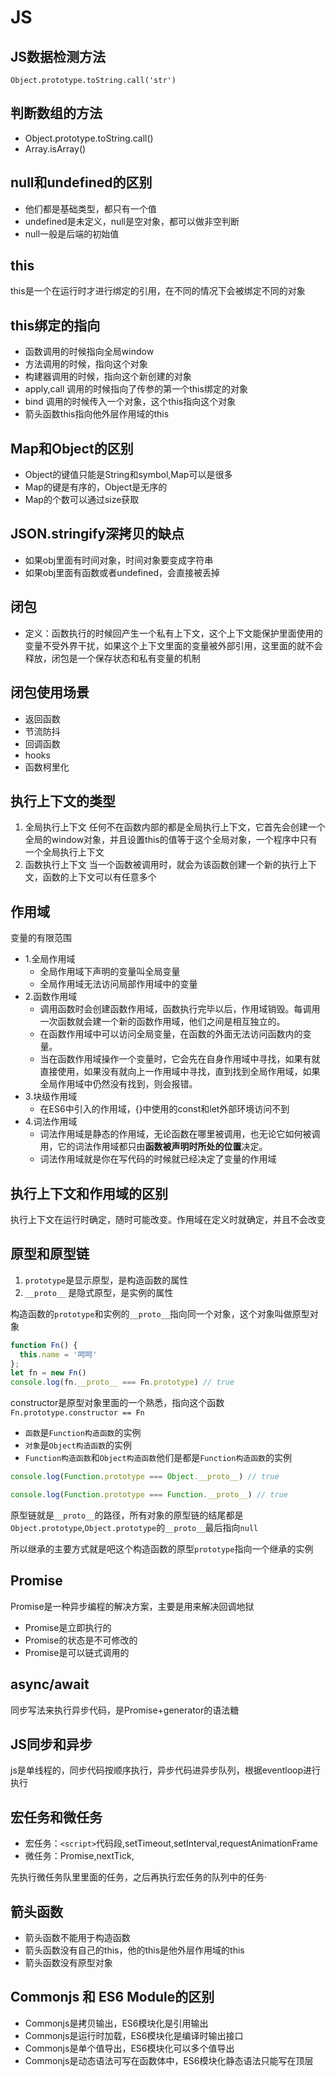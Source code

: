 # JS

## JS数据检测方法
`Object.prototype.toString.call('str')`

## 判断数组的方法
- Object.prototype.toString.call()
- Array.isArray()

## null和undefined的区别
- 他们都是基础类型，都只有一个值
- undefined是未定义，null是空对象，都可以做非空判断
- null一般是后端的初始值

## this
this是一个在运行时才进行绑定的引用，在不同的情况下会被绑定不同的对象

## this绑定的指向
- 函数调用的时候指向全局window
- 方法调用的时候，指向这个对象
- 构建器调用的时候，指向这个新创建的对象
- apply,call 调用的时候指向了传参的第一个this绑定的对象
- bind 调用的时候传入一个对象，这个this指向这个对象
- 箭头函数this指向他外层作用域的this

## Map和Object的区别
- Object的键值只能是String和symbol,Map可以是很多
- Map的键是有序的，Object是无序的
- Map的个数可以通过size获取

## JSON.stringify深拷贝的缺点
- 如果obj里面有时间对象，时间对象要变成字符串
- 如果obj里面有函数或者undefined，会直接被丢掉

## 闭包
- 定义：函数执行的时候回产生一个私有上下文，这个上下文能保护里面使用的变量不受外界干扰，如果这个上下文里面的变量被外部引用，这里面的就不会释放，闭包是一个保存状态和私有变量的机制

## 闭包使用场景
- 返回函数
- 节流防抖
- 回调函数
- hooks
- 函数柯里化

## 执行上下文的类型
1. 全局执行上下文
任何不在函数内部的都是全局执行上下文，它首先会创建一个全局的window对象，并且设置this的值等于这个全局对象，一个程序中只有一个全局执行上下文
2. 函数执行上下文
当一个函数被调用时，就会为该函数创建一个新的执行上下文，函数的上下文可以有任意多个

## 作用域
变量的有限范围

- 1.全局作用域
    - 全局作用域下声明的变量叫全局变量
    - 全局作用域无法访问局部作用域中的变量
- 2.函数作用域
    - 调用函数时会创建函数作用域，函数执行完毕以后，作用域销毁。每调用一次函数就会建一个新的函数作用域，他们之间是相互独立的。
    - 在函数作用域中可以访问全局变量，在函数的外面无法访问函数内的变量。
    - 当在函数作用域操作一个变量时，它会先在自身作用域中寻找，如果有就直接使用，如果没有就向上一作用域中寻找，直到找到全局作用域，如果全局作用域中仍然没有找到，则会报错。
- 3.块级作用域
    - 在ES6中引入的作用域，{}中使用的const和let外部环境访问不到
- 4.词法作用域
    - 词法作用域是静态的作用域，无论函数在哪里被调用，也无论它如何被调用，它的词法作用域都只由**函数被声明时所处的位置**决定。
    - 词法作用域就是你在写代码的时候就已经决定了变量的作用域
    
## 执行上下文和作用域的区别
执行上下文在运行时确定，随时可能改变。作用域在定义时就确定，并且不会改变

## 原型和原型链
1. `prototype`是显示原型，是构造函数的属性
2. `__proto__` 是隐式原型，是实例的属性

构造函数的`prototype`和实例的`__proto__`指向同一个对象，这个对象叫做原型对象

```js
function Fn() {
  this.name = '呵呵'
};
let fn = new Fn()
console.log(fn.__proto__ === Fn.prototype) // true
```
constructor是原型对象里面的一个熟悉，指向这个函数
`Fn.prototype.constructor == Fn`

-   `函数`是`Function构造函数`的实例
-   `对象`是`Object构造函数`的实例
-   `Function构造函数`和`Object构造函数`他们是都是`Function构造函数`的实例

```js
console.log(Function.prototype === Object.__proto__) // true 

console.log(Function.prototype === Function.__proto__) // true
```
原型链就是`__proto__`的路径，所有对象的原型链的结尾都是`Object.prototype`,`Object.prototype`的`__proto__`最后指向`null`

所以继承的主要方式就是吧这个构造函数的原型`prototype`指向一个继承的实例


## Promise
Promise是一种异步编程的解决方案，主要是用来解决回调地狱
- Promise是立即执行的
- Promise的状态是不可修改的
- Promise是可以链式调用的


## async/await
同步写法来执行异步代码，是Promise+generator的语法糖

## JS同步和异步
js是单线程的，同步代码按顺序执行，异步代码进异步队列，根据eventloop进行执行
 
## 宏任务和微任务
- 宏任务：`<script>`代码段,setTimeout,setInterval,requestAnimationFrame
- 微任务：Promise,nextTick,

先执行微任务队里里面的任务，之后再执行宏任务的队列中的任务·

## 箭头函数
- 箭头函数不能用于构造函数
- 箭头函数没有自己的this，他的this是他外层作用域的this
- 箭头函数没有原型对象

## Commonjs 和 ES6 Module的区别
- Commonjs是拷贝输出，ES6模块化是引用输出
- Commonjs是运行时加载，ES6模块化是编译时输出接口
- Commonjs是单个值导出，ES6模块化可以多个值导出
- Commonjs是动态语法可写在函数体中，ES6模块化静态语法只能写在顶层

  





